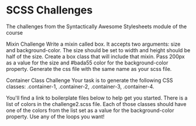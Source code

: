 # SCSS Challenges

The challenges from the Syntactically Awesome Stylesheets module of the course

Mixin Challenge
Write a mixin called box. It accepts two arguments: size and background-color. The size should be set to width and height should be half of the size. Create a box class that will include that mixin. Pass 200px as a value for the size and #bada55 color for the background-color property. Generate the css file with the same name as your scss file.

Container Class Challenge
Your task is to generate the following CSS classes: .container-1, .container-2, .container-3, .container-4.

You'll find a link to boilerplate files below to help get you started. There is a list of colors in the challenge2.scss file. Each of those classes should have one of the colors from the list set as a value for the background-color property. Use any of the loops you want!

